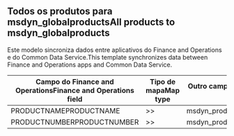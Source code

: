 ## <a name="all-products-to-msdyn_globalproducts"></a><span data-ttu-id="34ca2-101">Todos os produtos para msdyn_globalproducts</span><span class="sxs-lookup"><span data-stu-id="34ca2-101">All products to msdyn_globalproducts</span></span>

<span data-ttu-id="34ca2-102">Este modelo sincroniza dados entre aplicativos do Finance and Operations e do Common Data Service.</span><span class="sxs-lookup"><span data-stu-id="34ca2-102">This template synchronizes data between Finance and Operations apps and Common Data Service.</span></span>

<span data-ttu-id="34ca2-103">Campo do Finance and Operations</span><span class="sxs-lookup"><span data-stu-id="34ca2-103">Finance and Operations field</span></span> | <span data-ttu-id="34ca2-104">Tipo de mapa</span><span class="sxs-lookup"><span data-stu-id="34ca2-104">Map type</span></span> | <span data-ttu-id="34ca2-105">Outro campo Dynamics 365</span><span class="sxs-lookup"><span data-stu-id="34ca2-105">Other Dynamics 365 field</span></span> | <span data-ttu-id="34ca2-106">Valor padrão</span><span class="sxs-lookup"><span data-stu-id="34ca2-106">Default value</span></span>
---|---|---|---
<span data-ttu-id="34ca2-107">PRODUCTNAME</span><span class="sxs-lookup"><span data-stu-id="34ca2-107">PRODUCTNAME</span></span> | >> | <span data-ttu-id="34ca2-108">msdyn_productname</span><span class="sxs-lookup"><span data-stu-id="34ca2-108">msdyn_productname</span></span> | 
<span data-ttu-id="34ca2-109">PRODUCTNUMBER</span><span class="sxs-lookup"><span data-stu-id="34ca2-109">PRODUCTNUMBER</span></span> | >> | <span data-ttu-id="34ca2-110">msdyn_productnumber</span><span class="sxs-lookup"><span data-stu-id="34ca2-110">msdyn_productnumber</span></span> | 
